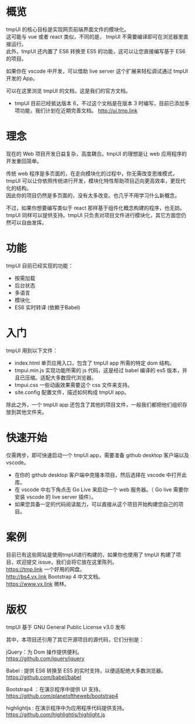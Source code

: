# 概览   
tmpUI 的核心目标是实现网页前端界面文件的模块化。   
这可能与 vue 或者 react 类似，不同的是， tmpUI 不需要编译即可在浏览器里直接运行。   
此外，tmpUI 还内置了 ES6 转换至 ES5 的功能，这可以让您直接编写基于 ES6 的项目。
   
如果你在 vscode 中开发，可以借助 live server 这个扩展来轻松调试通过 tmpUI 开发的 App。  

可以在这里浏览 tmpUI 的文档，这是我们的官方文档。    
* tmpUI 目前已经抵达版本 6，不过这个文档是在版本 3 时编写，目前已添加多项功能，我们计划在近期完善文档。
http://ui.tmp.link  

# 理念  
现在的 Web 项目开发日益复杂，高度耦合。tmpUI 的理想是让 web 应用程序的开发重回简单。  

传统 web 程序是多页面的，在走向模块化的过程中，你无需改变思维模式，tmpUI 可以让你依照传统进行开发，模块化特性帮助项目迈向更高效率，更现代化的结构。  
因此你的项目仍然是多页面的，没有太多改变。也几乎不用学习什么新概念。

不过，如果你想要编写类似于 react 那样基于组件化概念构建的程序，也无妨。tmpUI 同样可以提供支持。tmpUI 只负责对项目文件进行模块化，其它方面您仍然可以自由发挥。

# 功能
tmpUI 目前已经实现的功能：

* 按需加载
* 后台状态
* 多语言
* 模块化
* ES6 实时转译 (依赖于Babel) 

# 入门
tmpUI 用到以下文件：
* index.html 单页应用入口，包含了 tmpUI app 所需的特定 dom 结构。
* tmpui.min.js 实现功能所需的 js 代码，这是经过 babel 编译的 es5 版本，并且已压缩。适配大多数现代浏览器。
* tmpui.css 一些动画效果需要这个 css 文件来支持。
* site.config 配置文件，描述如何构成 tmpUI app。

除此之外，一个 tmpUI app 还包含了其他的项目文件，一般我们都把他们组织存放到其他文件夹。

# 快速开始
仅需两步，即可快速启动一个 tmpUI app，需要准备 github desktop 客户端以及 vscode。

* 在你的 github desktop 客户端中克隆本项目，然后选择在 vscode 中打开此库。
* 在 vscode 中右下角点击 Go Live 来启动一个 web 服务器。（ Go live 需要你安装 vscode 的 live server 插件）。
* 如果您具备一定的代码阅读能力，可以直接从这个项目开始构建您自己的项目。

# 案例

目前已有这些网站是使用tmpUI进行构建的，如果你也使用了 tmpUI 构建了项目，欢迎提交 issue，我们会将它放在这里陈列。  
https://tmp.link 一个好用的网盘。  
http://bs4.vx.link Bootstrap 4 中文文档。  
https://www.vx.link 微林。  

# 版权

tmpUI 基于 GNU General Public License v3.0 发布  

其中，本项目还引用了其它开源项目的源代码，它们分别是：

jQuery：为 Dom 操作提供便利。   
https://github.com/jquery/jquery

Babel : 提供 ES6 转换至 ES5 的实时支持，以便适配绝大多数浏览器。   
https://github.com/babel/babel

Bootstrap4 ：在演示程序中提供 UI 支持。   
https://github.com/planetoftheweb/bootstrap4   

highlightjs : 在演示程序中为应用程序代码提供支持。   
https://github.com/highlightjs/highlight.js
